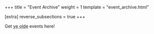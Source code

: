 +++
title = "Event Archive"
weight = 1
template = "event_archive.html"

[extra]
reverse_subsections = true
+++

Get <abbr title='The "ye" of "ye olde" is not actually "ye", it was used as a placeholder for the Old English letter "Þ" (thorn, pronounced like the "th" in "the"), as the newly imported printing presses did not have a symbol for it. The Victorians then promptly butchered history like they always do (no horns on viking hats people!)'>ye olde</abbr> events here!
